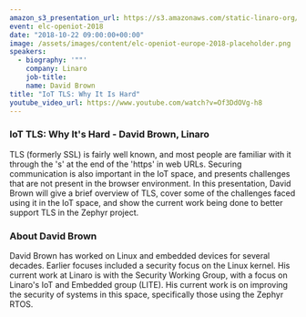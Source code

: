 ```yaml
---
amazon_s3_presentation_url: https://s3.amazonaws.com/static-linaro-org/event-resources/elc-openiot-2018/elc-openiot-2018-iot-tls-why-it-is-hard.pdf
event: elc-openiot-2018
date: "2018-10-22 09:00:00+00:00"
image: /assets/images/content/elc-openiot-europe-2018-placeholder.png
speakers:
  - biography: '""'
    company: Linaro
    job-title:
    name: David Brown
title: "IoT TLS: Why It Is Hard"
youtube_video_url: https://www.youtube.com/watch?v=Of3DdOVg-h8
---
```


### IoT TLS: Why It's Hard - David Brown, Linaro

TLS (formerly SSL) is fairly well known, and most people are familiar with it through the 's' at the end of the 'https' in web URLs. Securing communication is also important in the IoT space, and presents challenges that are not present in the browser environment. In this presentation, David Brown will give a brief overview of TLS, cover some of the challenges faced using it in the IoT space, and show the current work being done to better support TLS in the Zephyr project.

### About David Brown

David Brown has worked on Linux and embedded devices for several decades. Earlier focuses included a security focus on the Linux kernel. His current work at Linaro is with the Security Working Group, with a focus on Linaro's IoT and Embedded group (LITE). His current work is on improving the security of systems in this space, specifically those using the Zephyr RTOS.
